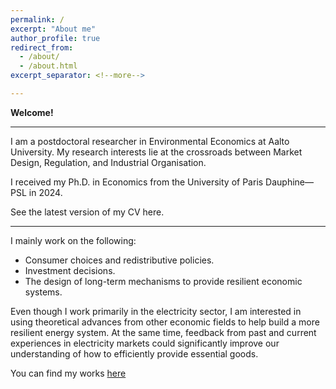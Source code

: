 ```yaml
---
permalink: /
excerpt: "About me"
author_profile: true
redirect_from: 
  - /about/
  - /about.html
excerpt_separator: <!--more-->

---
```


**Welcome!**

------

I am a postdoctoral researcher in Environmental Economics at Aalto University. My research interests lie at the crossroads between Market Design, Regulation, and Industrial Organisation.

I received my Ph.D. in Economics from the University of Paris Dauphine—PSL in 2024.  

See the latest version of my CV here.

------

I mainly work on the following:

- Consumer choices and redistributive policies.
- Investment decisions. 
- The design of long-term mechanisms to provide resilient economic systems. 

Even though I work primarily in the electricity sector, I am interested in using theoretical advances from other economic fields to help build a more resilient energy system. At the same time, feedback from past and current experiences in electricity markets could significantly improve our understanding of how to efficiently provide essential goods.

You can find my works [here](https://leopoldmonjoie.com/publications/)

   <!--more--> 

